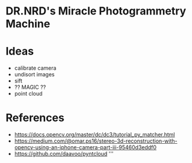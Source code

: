 # DR.NRD's Miracle Photogrammetry Machine

# Ideas
- calibrate camera
- undisort images
- sift
- ?? MAGIC ??
- point cloud

# References
- https://docs.opencv.org/master/dc/dc3/tutorial_py_matcher.html
- https://medium.com/@omar.ps16/stereo-3d-reconstruction-with-opencv-using-an-iphone-camera-part-iii-95460d3eddf0
- https://github.com/daavoo/pyntcloud
'''